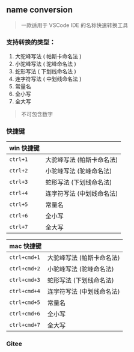 ## name conversion

> 一款适用于 VSCode IDE 的名称快速转换工具

### 支持转换的类型：

1. 大驼峰写法 ( 帕斯卡命名法 )
2. 小驼峰写法 ( 驼峰命名法 )
3. 蛇形写法 ( 下划线命名法 )
4. 连字符写法 ( 中划线命名法 )
5. 常量名
6. 全小写
7. 全大写

> 不可包含数字

### 快捷键

| win 快捷键 |                           |
| ---------- | ------------------------- |
| `ctrl+1`   | 大驼峰写法 (帕斯卡命名法) |
| `ctrl+2`   | 小驼峰写法 (驼峰命名法)   |
| `ctrl+3`   | 蛇形写法 (下划线命名法)   |
| `ctrl+4`   | 连字符写法 (中划线命名法) |
| `ctrl+5`   | 常量名                    |
| `ctrl+6`   | 全小写                    |
| `ctrl+7`   | 全大写                    |

| mac 快捷键   |                           |
| ------------ | ------------------------- |
| `ctrl+cmd+1` | 大驼峰写法 (帕斯卡命名法) |
| `ctrl+cmd+2` | 小驼峰写法 (驼峰命名法)   |
| `ctrl+cmd+3` | 蛇形写法 (下划线命名法)   |
| `ctrl+cmd+4` | 连字符写法 (中划线命名法) |
| `ctrl+cmd+5` | 常量名                    |
| `ctrl+cmd+6` | 全小写                    |
| `ctrl+cmd+7` | 全大写                    |

### Gitee
